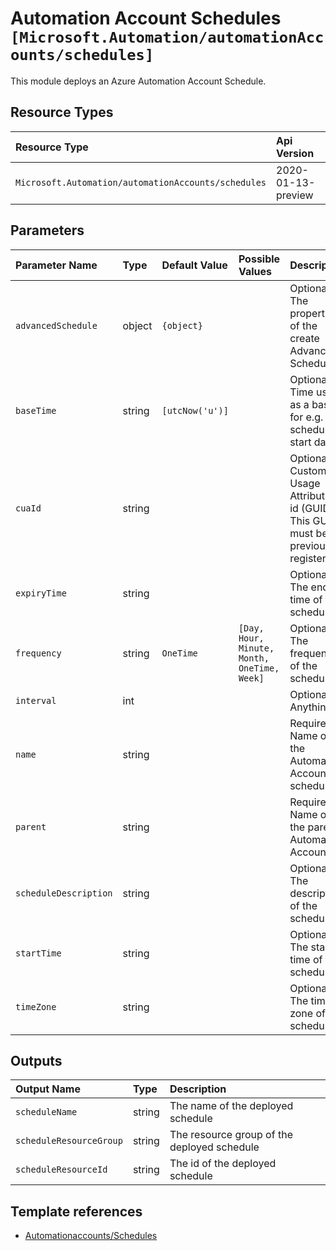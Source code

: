 # Automation Account Schedules `[Microsoft.Automation/automationAccounts/schedules]`

This module deploys an Azure Automation Account Schedule.

## Resource Types

| Resource Type | Api Version |
| :-- | :-- |
| `Microsoft.Automation/automationAccounts/schedules` | 2020-01-13-preview |

## Parameters

| Parameter Name | Type | Default Value | Possible Values | Description |
| :-- | :-- | :-- | :-- | :-- |
| `advancedSchedule` | object | `{object}` |  | Optional. The properties of the create Advanced Schedule. |
| `baseTime` | string | `[utcNow('u')]` |  | Optional. Time used as a basis for e.g. the schedule start date. |
| `cuaId` | string |  |  | Optional. Customer Usage Attribution id (GUID). This GUID must be previously registered. |
| `expiryTime` | string |  |  | Optional. The end time of the schedule. |
| `frequency` | string | `OneTime` | `[Day, Hour, Minute, Month, OneTime, Week]` | Optional. The frequency of the schedule. |
| `interval` | int |  |  | Optional. Anything |
| `name` | string |  |  | Required. Name of the Automation Account schedule. |
| `parent` | string |  |  | Required. Name of the parent Automation Account. |
| `scheduleDescription` | string |  |  | Optional. The description of the schedule. |
| `startTime` | string |  |  | Optional. The start time of the schedule. |
| `timeZone` | string |  |  | Optional. The time zone of the schedule. |

## Outputs

| Output Name | Type | Description |
| :-- | :-- | :-- |
| `scheduleName` | string | The name of the deployed schedule |
| `scheduleResourceGroup` | string | The resource group of the deployed schedule |
| `scheduleResourceId` | string | The id of the deployed schedule |

## Template references

- [Automationaccounts/Schedules](https://docs.microsoft.com/en-us/azure/templates/Microsoft.Automation/2020-01-13-preview/automationAccounts/schedules)

